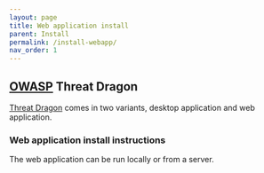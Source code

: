 ```yaml
---
layout: page
title: Web application install
parent: Install
permalink: /install-webapp/
nav_order: 1
---
```


## [OWASP](https://www.owasp.org) Threat Dragon

[Threat Dragon](http://owasp.org/www-project-threat-dragon) comes in two variants, 
desktop application and web application.

### Web application install instructions
The web application can be run locally or from a server.
